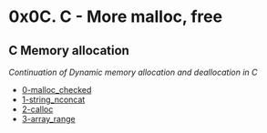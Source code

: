 # 0x0C. C - More malloc, free
## C Memory allocation

*Continuation of Dynamic memory allocation and deallocation in C*

* [0-malloc_checked]()
* [1-string_nconcat]()
* [2-calloc]()
* [3-array_range]()
